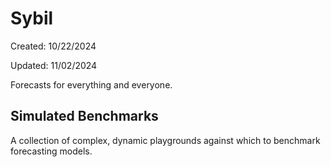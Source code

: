 # Sybil

Created: 10/22/2024

Updated: 11/02/2024

Forecasts for everything and everyone.

## Simulated Benchmarks

A collection of complex, dynamic playgrounds against which to benchmark forecasting models.